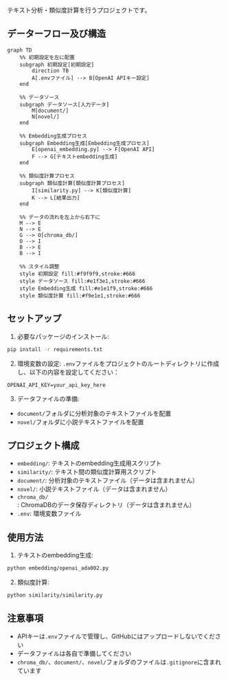 テキスト分析・類似度計算を行うプロジェクトです。

## データーフロー及び構造

```mermaid
graph TD
    %% 初期設定を左に配置
    subgraph 初期設定[初期設定]
        direction TB
        A[.envファイル] --> B[OpenAI APIキー設定]
    end

    %% データソース
    subgraph データソース[入力データ]
        M[document/]
        N[novel/]
    end

    %% Embedding生成プロセス
    subgraph Embedding生成[Embedding生成プロセス]
        E[openai_embedding.py] --> F[OpenAI API]
        F --> G[テキストembedding生成]
    end

    %% 類似度計算プロセス
    subgraph 類似度計算[類似度計算プロセス]
        I[similarity.py] --> K[類似度計算]
        K --> L[結果出力]
    end

    %% データの流れを左上から右下に
    M --> E
    N --> E
    G --> O[chroma_db/]
    O --> I
    B --> E
    B --> I

    %% スタイル調整
    style 初期設定 fill:#f9f9f9,stroke:#666
    style データソース fill:#e1f3e1,stroke:#666
    style Embedding生成 fill:#e1e1f9,stroke:#666
    style 類似度計算 fill:#f9e1e1,stroke:#666
```

## セットアップ

1. 必要なパッケージのインストール:
```bash
pip install -r requirements.txt
```

2. 環境変数の設定:
`.env`ファイルをプロジェクトのルートディレクトリに作成し、以下の内容を設定してください：
```
OPENAI_API_KEY=your_api_key_here
```

3. データファイルの準備:
- `document/`フォルダに分析対象のテキストファイルを配置
- `novel/`フォルダに小説テキストファイルを配置

## プロジェクト構成

- `embedding/`: テキストのembedding生成用スクリプト
- `similarity/`: テキスト間の類似度計算用スクリプト
- `document/`: 分析対象のテキストファイル（データは含まれません）
- `novel/`: 小説テキストファイル（データは含まれません）
- `chroma_db/`: ChromaDBのデータ保存ディレクトリ（データは含まれません）
- `.env`: 環境変数ファイル

## 使用方法

1. テキストのembedding生成:
```bash
python embedding/openai_ada002.py
```

2. 類似度計算:
```bash
python similarity/similarity.py
```

## 注意事項

- APIキーは`.env`ファイルで管理し、GitHubにはアップロードしないでください
- データファイルは各自で準備してください
- `chroma_db/`、`document/`、`novel/`フォルダのファイルは`.gitignore`に含まれています
